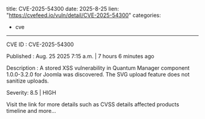  
title: CVE-2025-54300
date: 2025-8-25
lien: "https://cvefeed.io/vuln/detail/CVE-2025-54300"
categories:
  - cve
---

CVE ID : CVE-2025-54300

Published :  Aug. 25
2025
7:15 a.m. | 7 hours
6 minutes ago

Description : A stored XSS vulnerability in Quantum Manager component 1.0.0-3.2.0 for Joomla was discovered. The SVG upload feature does not sanitize uploads.

Severity: 8.5 | HIGH

Visit the link for more details
such as CVSS details
affected products
timeline
and more...
